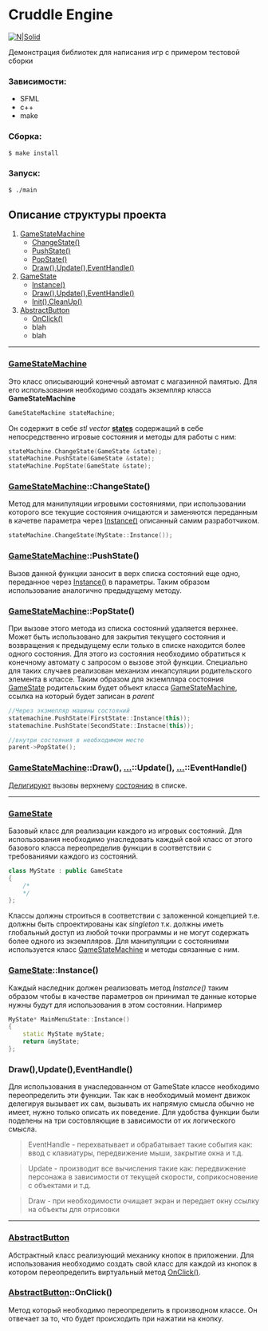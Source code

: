 # Cruddle Engine

[![N|Solid](https://pp.userapi.com/c840436/v840436638/3d3e4/xIRLcWSTnJo.jpg?ava=1)](https://vk.com/crudlestudio)

Демонстрация библиотек для написания игр с примером тестовой сборки

### Зависимости:
 - SFML
 - c++
 - make
 
### Сборка:
```sh
$ make install
```

### Запуск:
```sh
$ ./main
```

## Описание структуры проекта
1. [GameStateMachine](#statemachine)
    - [ChangeState()](#changestate)
    - [PushState()](#pushstate)
    - [PopState()](#popstate)
    - [Draw(),Update(),EventHandle()](#drupev)
2. [GameState](#state)
    - [Instance()](#stateinstance)
    - [Draw(),Update(),EventHandle()](#drupevstates)
    - [Init(),CleanUp()](#initclean)
3. [AbstractButton](#button)
    - [OnClick()](#onClick())
    - blah
    - blah
  
<hr>

### <a name="statemachine"></a> [GameStateMachine](#statemachine)
Это класс описывающий конечный автомат с магазинной памятью.
Для его использования необходимо создать экземпляр класса __GameStateMachine__
```c++
GameStateMachine stateMachine;
```
Он содержит в себе *stl vector* __[states](#state)__ содержащий в себе непосредственно игровые состояния и методы для работы с ним:
```c++
stateMachine.ChangeState(GameState &state);
stateMachine.PushState(GameState &state);
stateMachine.PopState(GameState &state);
```

### <a name=""></a>

### <a name="changestate"></a>  [GameStateMachine](#statemachine)::ChangeState()
Метод для манипуляции игровыми состояниями, при использовании которого все текущие состояния очищаются и заменяются переданным в качетве параметра через [Instance()](#stateinstance) описанный самим разработчиком.
```c++
stateMachine.ChangeState(MyState::Instance());
```

### <a name="pushstate"></a> [GameStateMachine](#statemachine)::PushState()
Вызов данной функции заносит в верх списка состояний еще одно, переданное через [Instance()](#stateinstance) в параметры.
Таким образом использование аналогично предыдущему методу.

### <a name="popstate"></a> [GameStateMachine](#statemachine)::PopState()
При вызове этого метода из списка состояний удаляется верхнее.
Может быть использовано для закрытия текущего состояния и возвращения к предыдущему если только в списке находится более одного состояния.
Для этого из состояния необходимо обратиться к конечному автомату с запросом о вызове этой функции.
Специально для таких случаев реализован механизм инкапсуляции родительского элемента в классе. Таким образом для экземпляра состояния [GameState](#state) родительским будет объект класса [GameStateMachine](#statemachine), ссылка на который будет записан в *parent*
```c++
//Через экзмепляр машины состояний
statemachine.PushState(FirstState::Instance(this));
statemachine.PushState(SecondState::Instacne(this));
```

```c++
//внутри состояния в необходимом месте
parent->PopState();
```

### <a name="drupev"></a>  [GameStateMachine](#statemachine)::Draw(), [...](#statemachine)::Update(), [...](#statemachine)::EventHandle()
[Делигируют](#drupevstates) вызовы верхнему [состоянию](#state) в списке.

<hr>
  
### <a name="state"></a> [GameState](#state)
Базовый класс для реализации каждого из игровых состояний.
Для использования необходимо унаследовать каждый свой класс от этого базового класса переопределив функции в соответствии с требованиями каждого из состояний.
```c++
class MyState : public GameState
{
    /*
    */
};
```
Классы должны строиться в соответствии с заложенной концепцией т.е. должны быть спроектированы как *singleton* т.к. должны иметь глобальный доступ из любой точки программы и не могут содержать более одного из экземпляров.
Для манипуляции с состояниями используется класс [GameStateMachine](#statemachine) и методы связанные с ним.

### <a name="stateinstance"></a> [GameState](#state)::Instance()
Каждый наследник должен реализовать метод *Instance()* таким образом чтобы в качестве параметров он принимал те данные которые нужны будут для использования в этом состоянии.
Например 
```c++
MyState* MainMenuState::Instance()
{
    static MyState myState;
    return &myState;
};
```

### <a name="drupevstates"></a> Draw(),Update(),EventHandle()
Для использования в унаследованном от GameState классе необходимо переопределить эти функции.
Так как в необходимый момент движок делегируя вызывает их сам, вызывать их напрямую смысла обычно не имеет, нужно только описать их поведение.
Для удобства функции были поделены на три состовляющие в зависимости от их логического смысла.
>EventHandle - перехватывает и обрабатывает такие события как: ввод с клавиатуры, передвижение мыши, закрытие окна и т.д.
  
>Update - производит все вычисления такие как: передвижение персонажа в зависимости от текущей скорости, соприкосновение с объектами и т.д.
  
>Draw - при необходимости очищает экран и передает окну ссылку на объекты для отрисовки
  
  <hr>

  ### <a name="button"></a> [AbstractButton](#button)
  Абстрактный класс реализующий механику кнопок в приложении.
  Для использования необходимо создать свой класс для каждой из кнопок в котором переопределить виртуальный метод [OnClick()](#onClick()).


### <a name="onClick()"></a> [AbstractButton](#button)::OnClick()
Метод который необходимо переопределить в производном классе. Он отвечает за то, что будет происходить при нажатии на кнопку.